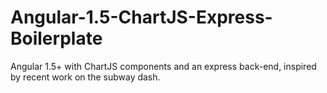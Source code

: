 # Angular-1.5-ChartJS-Express-Boilerplate
Angular 1.5+ with ChartJS components and an express back-end, inspired by recent work on the subway dash.
